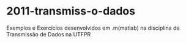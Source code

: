 # 2011-transmiss-o-dados
Exemplos e Exercícios desenvolvidos em .m(matlab) na disciplina de Transmissão de Dados na UTFPR
